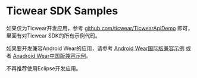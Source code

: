 # Ticwear SDK Samples

如果仅为Ticwear开发应用，参考 [github.com/ticwear/TicwearApiDemo](https://github.com/ticwear/TicwearApiDemo) 即可，里面有对Ticwear SDK的所有示例代码。

如果要开发兼容Android Wear的应用，请参考 [Android Wear国际版兼容示例](android-studio/CompatModeDemo) 或者 [Anadroid Wear中国版兼容示例](android-studio/CompatModeChinaDemo)。

不再推荐使用Eclipse开发应用。

